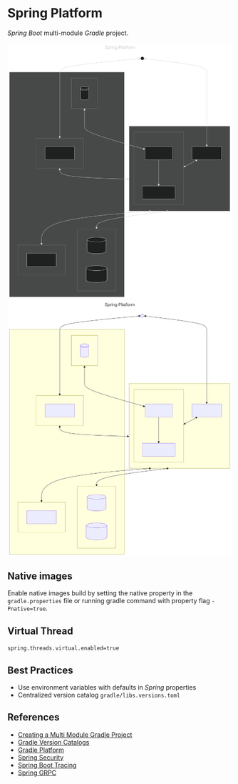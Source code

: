 # Spring Platform
_Spring Boot_ multi-module _Gradle_ project.

![System Architecture Dark](./docs/images/system-architecture-dark.svg#gh-dark-mode-only)
![System Architecture Light](./docs/images/system-architecture-light.svg#gh-light-mode-only)

## Native images
Enable native images build by setting the native property in the `gradle.properties` file 
or running gradle command with property flag `-Pnative=true`.

## Virtual Thread
```properties
spring.threads.virtual.enabled=true
```

## Best Practices
- Use environment variables with defaults in _Spring_ properties
- Centralized version catalog `gradle/libs.versions.toml`

## References
- [Creating a Multi Module Gradle Project](https://spring.io/guides/gs/multi-module)
- [Gradle Version Catalogs](https://docs.gradle.org/current/userguide/version_catalogs.html)
- [Gradle Platform](https://docs.gradle.org/current/userguide/platforms.html)
- [Spring Security](https://docs.spring.io/spring-security/reference/servlet/oauth2/index.html)
- [Spring Boot Tracing](https://docs.spring.io/spring-boot/reference/actuator/tracing.html#actuator.micrometer-tracing.tracer-implementations.otel-otlp)
- [Spring GRPC](https://docs.spring.io/spring-grpc/reference/index.html)